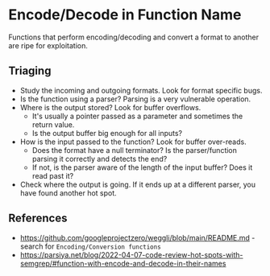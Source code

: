 # Encode/Decode in Function Name
Functions that perform encoding/decoding and convert a format to another are
ripe for exploitation.

## Triaging

* Study the incoming and outgoing formats. Look for format specific bugs.
* Is the function using a parser? Parsing is a very vulnerable operation.
* Where is the output stored? Look for buffer overflows.
    * It's usually a pointer passed as a parameter and sometimes the return value.
    * Is the output buffer big enough for all inputs?
* How is the input passed to the function? Look for buffer over-reads.
    * Does the format have a null terminator? Is the parser/function parsing it correctly and detects the end?
    * If not, is the parser aware of the length of the input buffer? Does it read past it?
* Check where the output is going. If it ends up at a different parser, you have found another hot spot.

## References

* https://github.com/googleprojectzero/weggli/blob/main/README.md - search for `Encoding/Conversion functions`
* https://parsiya.net/blog/2022-04-07-code-review-hot-spots-with-semgrep/#function-with-encode-and-decode-in-their-names
